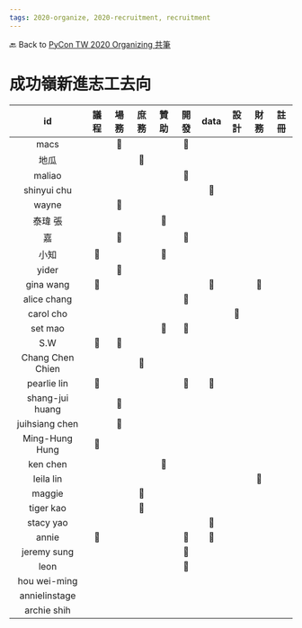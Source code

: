 ```yaml
---
tags: 2020-organize, 2020-recruitment, recruitment
---
```


🔙 Back to [PyCon TW 2020 Organizing 共筆](/5u84SOprTUeQYBR57TH49w)

# 成功嶺新進志工去向


|        id        | 議程 | 場務 | 庶務 | 贊助 | 開發 | data | 設計 | 財務 | 註冊 |
|:----------------:|:----:|:----:|:----:|:----:|:----:|:----:|:----:|:----:|:----:|
|       macs       |      |  🐍  |      |      |  🐍  |      |      |      |      |
|       地瓜       |      |      |  🐍  |      |      |      |      |      |      |
|      maliao      |      |      |      |      |  🐍  |      |      |      |      |
|   shinyui chu    |      |      |      |      |      |  🐍  |      |      |      |
|      wayne       |      |  🐍  |      |      |      |      |      |      |      |
|     泰瑋 張      |      |      |      |  🐍  |      |      |      |      |      |
|        嘉        |      |  🐍  |      |      |  🐍  |      |      |      |      |
|       小知       |  🐍  |      |      |  🐍  |      |      |      |      |      |
|      yider       |      |  🐍  |      |      |      |      |      |      |      |
|    gina wang     |  🐍  |      |      |      |      |  🐍  |      |  🐍  |      |
|   alice chang    |      |      |      |      |  🐍  |      |      |      |      |
|    carol cho     |      |      |      |      |      |      |  🐍  |      |      |
|     set mao      |      |      |      |  🐍  |  🐍  |      |      |      |      |
|       S.W        |  🐍  |  🐍  |      |      |      |      |      |      |      |
| Chang Chen Chien |      |      |  🐍  |      |      |      |      |      |      |
|   pearlie lin    |  🐍  |      |      |      |  🐍  |  🐍  |      |      |      |
| shang-jui huang  |      |  🐍  |      |      |      |      |      |      |      |
|  juihsiang chen  |      |  🐍  |      |      |      |      |      |      |      |
|  Ming-Hung Hung  |  🐍  |      |      |      |      |      |      |      |      |
|     ken chen     |      |      |      |  🐍  |      |      |      |      |      |
|    leila lin     |      |      |      |      |      |      |      |  🐍  |      |
|      maggie      |      |      |  🐍  |      |      |      |      |      |      |
|    tiger kao     |      |      |  🐍  |      |      |      |      |      |      |
|    stacy yao     |      |      |      |      |      |  🐍  |      |      |      |
|      annie       |  🐍  |      |      |      |  🐍  |  🐍  |      |      |      |
|   jeremy sung    |      |      |      |      |  🐍  |      |      |      |      |
|       leon       |      |      |      |      |  🐍  |      |      |      |      |
|   hou wei-ming   |      |      |      |      |      |      |      |      |      |
|  annielinstage   |      |      |      |      |      |      |      |      |      |
|   archie shih    |      |      |      |      |      |      |      |      |      |
